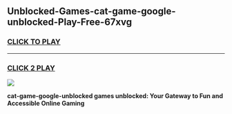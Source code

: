 
## Unblocked-Games-cat-game-google-unblocked-Play-Free-67xvg
<h3>
<a href="https://premium76.site?title=cat-game-google-unblocked&ref=23A">CLICK TO PLAY</a></h3>
<hr>

<h3>
<a href="https://premium76.site?title=cat-game-google-unblocked&ref=23A">CLICK 2 PLAY</a>
  
</h3>

<a href="https://premium76.site?title=cat-game-google-unblocked&ref=23A"><img src="https://clearcache.store/games.png"></a>


**cat-game-google-unblocked games unblocked: Your Gateway to Fun and Accessible Online Gaming**
